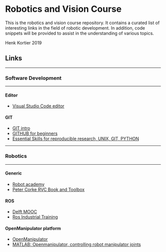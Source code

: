 # Robotics and Vision Course

This is the robotics and vision course repository. It contains a curated list of interesting links in the field of robotic development. In addition, code snippets will be provided to assist in the understanding of various topics.

Henk Kortier 2019

## Links

---

### Software Development

---

#### Editor

- [Visual Studio Code editor](https://code.visualstudio.com)

#### GIT

- [GIT intro](https://www.slideshare.net/YanVugenfirer/introduction-to-git-69958365)
- [GITHUB for beginners](https://www.slideshare.net/HubSpot/git-101-git-and-github-for-beginners)
- [Essential Skills for reproducible research, UNIX, GIT, PYTHON](https://barbagroup.github.io/essential_skills_RRC/)

---

### Robotics

---

#### Generic

- [Robot academy](https://robotacademy.net.au)
- [Peter Corke RVC Book and Toolbox](http://petercorke.com/wordpress/)

#### ROS

- [Delft MOOC](https://online-learning.tudelft.nl/courses/hello-real-world-with-ros-robot-operating-systems/)
- [Ros Industrial Training](https://industrial-training-master.readthedocs.io/en/kinetic/)

#### OpenManipulator platform

- [OpenManipulator](http://emanual.robotis.com/docs/en/platform/openmanipulator_x/overview/)
- [MATLAB: Openmanipulator, controlling robot manipulator joints](https://www.youtube.com/watch?v=cmgOqrd2yiY)